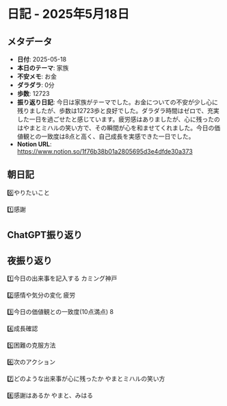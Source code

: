 # 日記 - 2025年5月18日

## メタデータ
- **日付**: 2025-05-18
- **本日のテーマ**: 家族
- **不安メモ**: お金
- **ダラダラ**: 0分
- **歩数**: 12723
- **振り返り日記**: 今日は家族がテーマでした。お金についての不安が少し心に残りましたが、歩数は12723歩と良好でした。ダラダラ時間はゼロで、充実した一日を過ごせたと感じています。疲労感はありましたが、心に残ったのはやまとミハルの笑い方で、その瞬間が心を和ませてくれました。今日の価値観との一致度は8点と高く、自己成長を実感できた一日でした。
- **Notion URL**: https://www.notion.so/1f76b38b01a2805695d3e4dfde30a373

## 朝日記
0️⃣やりたいこと

1️⃣感謝

## ChatGPT振り返り


## 夜振り返り
1️⃣今日の出来事を記入する
カミング神戸

2️⃣感情や気分の変化
疲労

3️⃣今日の価値観との一致度(10点満点)
8

4️⃣成長確認

5️⃣困難の克服方法

6️⃣次のアクション

7️⃣どのような出来事が心に残ったか
やまとミハルの笑い方

8️⃣感謝はあるか
やまと、みはる